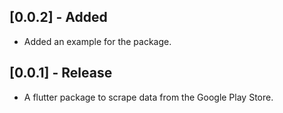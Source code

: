 ## [0.0.2] - Added

* Added an example for the package.

## [0.0.1] - Release

* A flutter package to scrape data from the Google Play Store.
